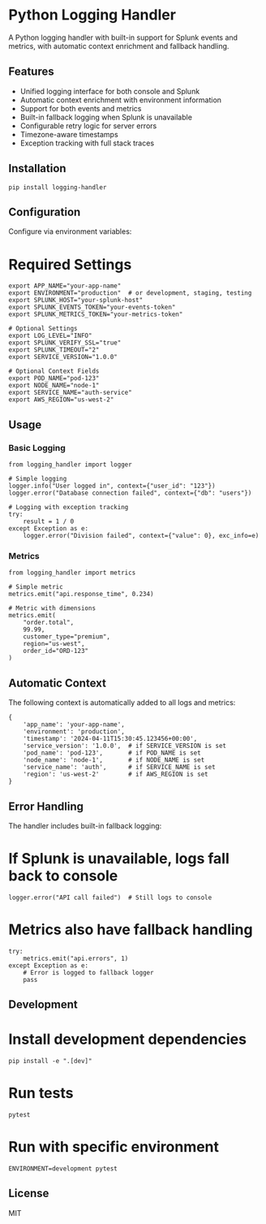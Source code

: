# Python Logging Handler

A Python logging handler with built-in support for Splunk events and metrics, with automatic context enrichment and fallback handling.

## Features

- Unified logging interface for both console and Splunk
- Automatic context enrichment with environment information
- Support for both events and metrics
- Built-in fallback logging when Splunk is unavailable
- Configurable retry logic for server errors
- Timezone-aware timestamps
- Exception tracking with full stack traces

## Installation
```
pip install logging-handler
```

## Configuration

Configure via environment variables:

# Required Settings
```
export APP_NAME="your-app-name"
export ENVIRONMENT="production"  # or development, staging, testing
export SPLUNK_HOST="your-splunk-host"
export SPLUNK_EVENTS_TOKEN="your-events-token"
export SPLUNK_METRICS_TOKEN="your-metrics-token"

# Optional Settings
export LOG_LEVEL="INFO"
export SPLUNK_VERIFY_SSL="true"
export SPLUNK_TIMEOUT="2"
export SERVICE_VERSION="1.0.0"

# Optional Context Fields
export POD_NAME="pod-123"
export NODE_NAME="node-1"
export SERVICE_NAME="auth-service"
export AWS_REGION="us-west-2"
```

## Usage

### Basic Logging
```
from logging_handler import logger

# Simple logging
logger.info("User logged in", context={"user_id": "123"})
logger.error("Database connection failed", context={"db": "users"})

# Logging with exception tracking
try:
    result = 1 / 0
except Exception as e:
    logger.error("Division failed", context={"value": 0}, exc_info=e)
```
### Metrics
```
from logging_handler import metrics

# Simple metric
metrics.emit("api.response_time", 0.234)

# Metric with dimensions
metrics.emit(
    "order.total", 
    99.99,
    customer_type="premium",
    region="us-west",
    order_id="ORD-123"
)
```
## Automatic Context

The following context is automatically added to all logs and metrics:
```
{
    'app_name': 'your-app-name',
    'environment': 'production',
    'timestamp': '2024-04-11T15:30:45.123456+00:00',
    'service_version': '1.0.0',  # if SERVICE_VERSION is set
    'pod_name': 'pod-123',       # if POD_NAME is set
    'node_name': 'node-1',       # if NODE_NAME is set
    'service_name': 'auth',      # if SERVICE_NAME is set
    'region': 'us-west-2'        # if AWS_REGION is set
}
```
## Error Handling

The handler includes built-in fallback logging:

# If Splunk is unavailable, logs fall back to console
```
logger.error("API call failed")  # Still logs to console
```
# Metrics also have fallback handling
```
try:
    metrics.emit("api.errors", 1)
except Exception as e:
    # Error is logged to fallback logger
    pass
```
## Development

# Install development dependencies
```
pip install -e ".[dev]"
```
# Run tests
```
pytest
```
# Run with specific environment
```
ENVIRONMENT=development pytest
```
## License

MIT